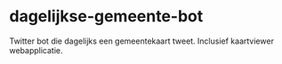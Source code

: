 # dagelijkse-gemeente-bot

Twitter bot die dagelijks een gemeentekaart tweet. Inclusief kaartviewer webapplicatie. 

